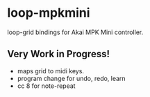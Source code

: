 loop-mpkmini
===

loop-grid bindings for Akai MPK Mini controller.

## Very Work in Progress!

- maps grid to midi keys.
- program change for undo, redo, learn
- cc 8 for note-repeat